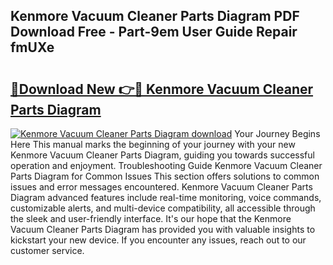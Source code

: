 ## Kenmore Vacuum Cleaner Parts Diagram PDF Download Free - Part-9em User Guide Repair fmUXe

# <h2><a href="http://dfihov.blite.top/?on=Kenmore+Vacuum+Cleaner+Parts+Diagram">🔗Download New 👉🔴 Kenmore Vacuum Cleaner Parts Diagram</a></h2>

[![Kenmore Vacuum Cleaner Parts Diagram download](https://i.imgur.com/lujVjoI.png)](http://dfihov.blite.top/?on=Kenmore+Vacuum+Cleaner+Parts+Diagram)
Your Journey Begins Here This manual marks the beginning of your journey with your new Kenmore Vacuum Cleaner Parts Diagram, guiding you towards successful operation and enjoyment. Troubleshooting Guide Kenmore Vacuum Cleaner Parts Diagram for Common Issues This section offers solutions to common issues and error messages encountered. Kenmore Vacuum Cleaner Parts Diagram advanced features include real-time monitoring, voice commands, customizable alerts, and multi-device compatibility, all accessible through the sleek and user-friendly interface. It's our hope that the Kenmore Vacuum Cleaner Parts Diagram has provided you with valuable insights to kickstart your new device. If you encounter any issues, reach out to our customer service.
